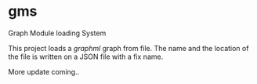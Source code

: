 # gms
Graph Module loading System

This project loads a *graphml* graph from file.
The name and the location of the file is written on a JSON file with a fix name.

More update coming..